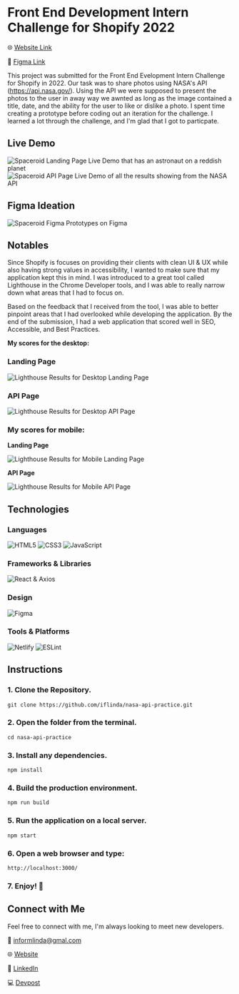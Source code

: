 # Front End Development Intern Challenge for Shopify 2022
🌐 [Website Link](https://shopify-2022-internship.herokuapp.com/)

🎨 [Figma Link](https://www.figma.com/file/5whvoEmtXZCiNrVxA8pkcS/Shopify-Front-End-Developer-Intern-Challenge?node-id=0%3A1)

This project was submitted for the Front End Evelopment Intern Challenge for Shopify in 2022. Our task was to share photos using NASA's API (https://api.nasa.gov/). Using the API we were supposed to present the photos to the user in away way we awnted as long as the image contained a title, date, and the ability for the user to like or dislike a photo. I spent time creating a prototype before coding out an iteration for the challenge. I learned a lot through the challenge, and I'm glad that I got to particpate.

## Live Demo
![Spaceroid Landing Page Live Demo that has an astronaut on a reddish planet](https://user-images.githubusercontent.com/68607795/150509033-b619bc54-c351-44f2-9ebb-b120fde37237.png)
![Spaceroid API Page Live Demo of all the results showing from the NASA API](https://user-images.githubusercontent.com/68607795/150320468-8106fbf8-0ac7-4b25-a396-acc399388eed.png)


## Figma Ideation
![Spaceroid Figma Prototypes on Figma](https://user-images.githubusercontent.com/68607795/150318292-cc30498c-bdfb-46bf-8313-253503fd0ba6.png)

## Notables

Since Shopify is focuses on providing their clients with clean UI & UX while also having strong values in accessibility, I wanted to make sure that my application kept this in mind. I was introduced to a great tool called Lighthouse in the Chrome Developer tools, and I was able to really narrow down what areas that I had to focus on.

Based on the feedback that I received from the tool, I was able to better pinpoint areas that I had overlooked while developing the application. By the end of the submission, I had a web application that scored well in SEO, Accessible, and Best Practices.

**My scores for the desktop:**

### Landing Page

![Lighthouse Results for Desktop Landing Page](https://user-images.githubusercontent.com/68607795/150319384-1dcc00d8-fe2a-4322-b540-34fe25281c35.png)

### API Page

![Lighthouse Results for Desktop API Page](https://user-images.githubusercontent.com/68607795/150319492-cfaeb2c7-0f64-4e64-b702-f6e50bd042b1.png)

### My scores for mobile:

**Landing Page**

![Lighthouse Results for Mobile Landing Page ](https://user-images.githubusercontent.com/68607795/150320997-88c3685f-c7ee-43bf-911d-3c2de47605c8.png)

**API Page**

![Lighthouse Results for Mobile API Page](https://user-images.githubusercontent.com/68607795/150321551-c85344af-bf1b-48f1-abc9-5f738becd03c.png)


## Technologies

### Languages
![HTML5](https://img.shields.io/badge/html5-%23E34F26.svg?style=for-the-badge&logo=html5&logoColor=white)
![CSS3](https://img.shields.io/badge/css3-%231572B6.svg?style=for-the-badge&logo=css3&logoColor=white)
![JavaScript](https://img.shields.io/badge/javascript-%23323330.svg?style=for-the-badge&logo=javascript&logoColor=%23F7DF1E)

### Frameworks & Libraries
![React](https://img.shields.io/badge/react-%2320232a.svg?style=for-the-badge&logo=react&logoColor=%2361DAFB) & Axios

### Design
![Figma](https://img.shields.io/badge/figma-%23F24E1E.svg?style=for-the-badge&logo=figma&logoColor=white)


### Tools & Platforms
![Netlify](https://img.shields.io/badge/netlify-%23000000.svg?style=for-the-badge&logo=netlify&logoColor=#00C7B7)
![ESLint](https://img.shields.io/badge/ESLint-4B3263?style=for-the-badge&logo=eslint&logoColor=white)


## Instructions

### 1. Clone the Repository.
```
git clone https://github.com/iflinda/nasa-api-practice.git
```

### 2. Open the folder from the terminal.
```
cd nasa-api-practice
```

### 3.  Install any dependencies.
```
npm install
```

### 4. Build the production environment.
```
npm run build
```

### 5. Run the application on a local server.
```
npm start
```

### 6. Open a web browser and type: 
```
http://localhost:3000/

```

### 7. Enjoy! 🎉

## Connect with Me

Feel free to connect with me, I'm always looking to meet new developers.

📧 [informlinda@gmal.com](mailto:informlinda@gmail.com)

🌐 [Website](https://www.lindaful.com)

💼 [LinkedIn](https://www.linkedin.com/in/iflinda)

💻 [Devpost](https://devpost.com/iflinda)
